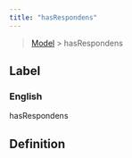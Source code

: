 ```yaml
---
title: "hasRespondens"
---
```


> [Model](../../) > hasRespondens

## Label

### English
hasRespondens


## Definition



    
